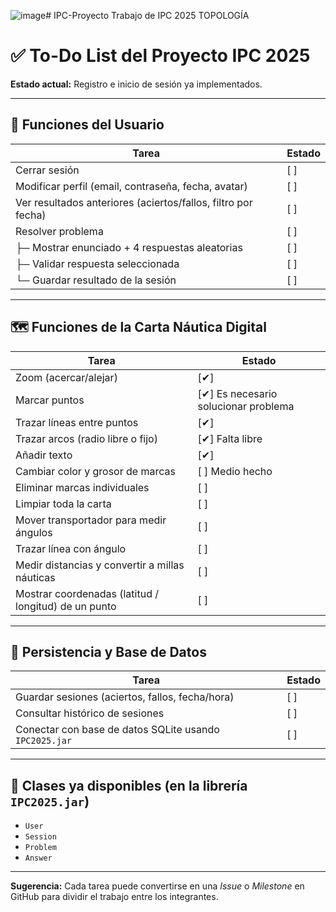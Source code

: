![image](https://github.com/user-attachments/assets/9325c580-0ddf-43d6-b485-db1e68e2d625)# IPC-Proyecto
Trabajo de IPC 2025 TOPOLOGÍA
###
# ✅ To-Do List del Proyecto IPC 2025

**Estado actual:** Registro e inicio de sesión ya implementados.

---

## 👤 Funciones del Usuario

| Tarea                                                             | Estado |
|------------------------------------------------------------------|--------|
| Cerrar sesión                                                    | [ ]    |
| Modificar perfil (email, contraseña, fecha, avatar)              | [ ]    |
| Ver resultados anteriores (aciertos/fallos, filtro por fecha)    | [ ]    |
| Resolver problema                                                | [ ]    |
| ├─ Mostrar enunciado + 4 respuestas aleatorias                   | [ ]    |
| ├─ Validar respuesta seleccionada                                | [ ]    |
| └─ Guardar resultado de la sesión                                | [ ]    |

---

## 🗺️ Funciones de la Carta Náutica Digital

| Tarea                                                             | Estado |
|------------------------------------------------------------------|--------|
| Zoom (acercar/alejar)                                            | [✔]    |
| Marcar puntos                                                    | [✔] Es necesario solucionar problema   |
| Trazar líneas entre puntos                                       | [✔]    |
| Trazar arcos (radio libre o fijo)                                | [✔] Falta libre   |
| Añadir texto                                                     | [✔]    |
| Cambiar color y grosor de marcas                                 | [ ]  Medio hecho  |
| Eliminar marcas individuales                                     | [ ]    |
| Limpiar toda la carta                                            | [ ]    |
| Mover transportador para medir ángulos                           | [ ]    |
| Trazar línea con ángulo                                          | [ ]    |
| Medir distancias y convertir a millas náuticas                   | [ ]    |
| Mostrar coordenadas (latitud / longitud) de un punto             | [ ]    |

---

## 💾 Persistencia y Base de Datos

| Tarea                                                             | Estado |
|------------------------------------------------------------------|--------|
| Guardar sesiones (aciertos, fallos, fecha/hora)                  | [ ]    |
| Consultar histórico de sesiones                                  | [ ]    |
| Conectar con base de datos SQLite usando `IPC2025.jar`           | [ ]    |

---

## 🧱 Clases ya disponibles (en la librería `IPC2025.jar`)

- `User`
- `Session`
- `Problem`
- `Answer`

---

**Sugerencia:** Cada tarea puede convertirse en una *Issue* o *Milestone* en GitHub para dividir el trabajo entre los integrantes.

